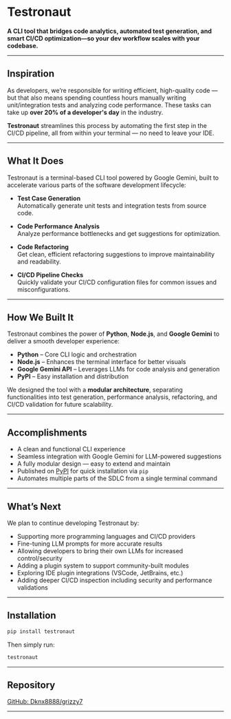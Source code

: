 # Testronaut

**A CLI tool that bridges code analytics, automated test generation, and smart CI/CD optimization—so your dev workflow scales with your codebase.**

---

## Inspiration

As developers, we’re responsible for writing efficient, high-quality code — but that also means spending countless hours manually writing unit/integration tests and analyzing code performance. These tasks can take up **over 20% of a developer's day** in the industry.

**Testronaut** streamlines this process by automating the first step in the CI/CD pipeline, all from within your terminal — no need to leave your IDE.

---

## What It Does

Testronaut is a terminal-based CLI tool powered by Google Gemini, built to accelerate various parts of the software development lifecycle:

- **Test Case Generation**  
  Automatically generate unit tests and integration tests from source code.

- **Code Performance Analysis**  
  Analyze performance bottlenecks and get suggestions for optimization.

- **Code Refactoring**  
  Get clean, efficient refactoring suggestions to improve maintainability and readability.

- **CI/CD Pipeline Checks**  
  Quickly validate your CI/CD configuration files for common issues and misconfigurations.

---

## How We Built It

Testronaut combines the power of **Python**, **Node.js**, and **Google Gemini** to deliver a smooth developer experience:

- **Python** – Core CLI logic and orchestration
- **Node.js** – Enhances the terminal interface for better visuals
- **Google Gemini API** – Leverages LLMs for code analysis and generation
- **PyPI** – Easy installation and distribution

We designed the tool with a **modular architecture**, separating functionalities into test generation, performance analysis, refactoring, and CI/CD validation for future scalability.

---

## Accomplishments

- A clean and functional CLI experience
- Seamless integration with Google Gemini for LLM-powered suggestions
- A fully modular design — easy to extend and maintain
- Published on [PyPI](https://pypi.org/project/testronaut) for quick installation via `pip`
- Automates multiple parts of the SDLC from a single terminal command

---

## What’s Next

We plan to continue developing Testronaut by:

- Supporting more programming languages and CI/CD providers
- Fine-tuning LLM prompts for more accurate results
- Allowing developers to bring their own LLMs for increased control/security
- Adding a plugin system to support community-built modules
- Exploring IDE plugin integrations (VSCode, JetBrains, etc.)
- Adding deeper CI/CD inspection including security and performance validations

---

## Installation

```bash
pip install testronaut
```

Then simply run:

```bash
testronaut
```

---

## Repository

[GitHub: Dknx8888/grizzy7](https://github.com/Dknx8888/grizzy7)

---
